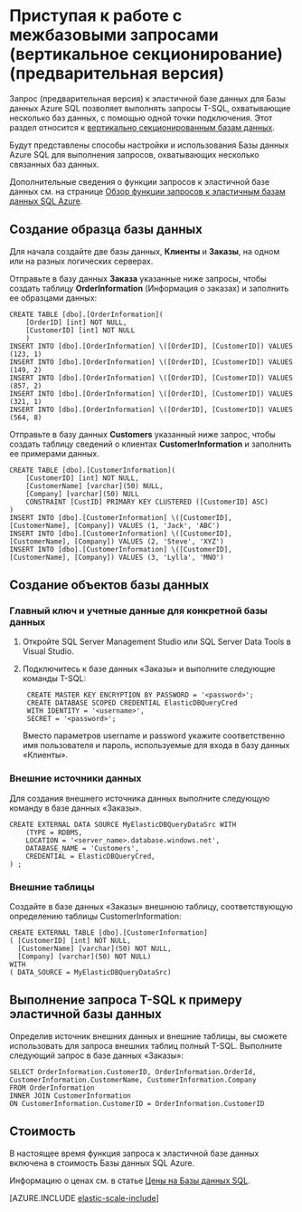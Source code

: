 <properties
	pageTitle="Приступая к работе с межбазовыми запросами (вертикальное секционирование) | Microsoft Azure"	
	description="Узнайте, как использовать запрос к эластичной базе данных в вертикально секционированных базах данных."
	services="sql-database"
	documentationCenter=""  
	manager="jhubbard"
	authors="torsteng"/>

<tags
	ms.service="sql-database"
	ms.workload="sql-database"
	ms.tgt_pltfrm="na"
	ms.devlang="na"
	ms.topic="article"
	ms.date="05/23/2016"
	ms.author="torsteng" />

# Приступая к работе с межбазовыми запросами (вертикальное секционирование) (предварительная версия)

Запрос (предварительная версия) к эластичной базе данных для Базы данных Azure SQL позволяет выполнять запросы T-SQL, охватывающие несколько баз данных, с помощью одной точки подключения. Этот раздел относится к [вертикально секционированным базам данных](sql-database-elastic-query-vertical-partitioning.md).

Будут представлены способы настройки и использования Базы данных Azure SQL для выполнения запросов, охватывающих несколько связанных баз данных.

Дополнительные сведения о функции запросов к эластичной базе данных см. на странице [Обзор функции запросов к эластичным базам данных SQL Azure](sql-database-elastic-query-overview.md).

## Создание образца базы данных

Для начала создайте две базы данных, **Клиенты** и **Заказы**, на одном или на разных логических серверах.

Отправьте в базу данных **Заказа** указанные ниже запросы, чтобы создать таблицу **OrderInformation** (Информация о заказах) и заполнить ее образцами данных:

	CREATE TABLE [dbo].[OrderInformation]( 
		[OrderID] [int] NOT NULL, 
		[CustomerID] [int] NOT NULL 
		) 
	INSERT INTO [dbo].[OrderInformation] \([OrderID], [CustomerID]) VALUES (123, 1) 
	INSERT INTO [dbo].[OrderInformation] \([OrderID], [CustomerID]) VALUES (149, 2) 
	INSERT INTO [dbo].[OrderInformation] \([OrderID], [CustomerID]) VALUES (857, 2) 
	INSERT INTO [dbo].[OrderInformation] \([OrderID], [CustomerID]) VALUES (321, 1) 
	INSERT INTO [dbo].[OrderInformation] \([OrderID], [CustomerID]) VALUES (564, 8) 

Отправьте в базу данных **Customers** указанный ниже запрос, чтобы создать таблицу сведений о клиентах **CustomerInformation** и заполнить ее примерами данных.

	CREATE TABLE [dbo].[CustomerInformation]( 
		[CustomerID] [int] NOT NULL, 
		[CustomerName] [varchar](50) NULL, 
		[Company] [varchar](50) NULL 
		CONSTRAINT [CustID] PRIMARY KEY CLUSTERED ([CustomerID] ASC) 
	) 
	INSERT INTO [dbo].[CustomerInformation] \([CustomerID], [CustomerName], [Company]) VALUES (1, 'Jack', 'ABC') 
	INSERT INTO [dbo].[CustomerInformation] \([CustomerID], [CustomerName], [Company]) VALUES (2, 'Steve', 'XYZ') 
	INSERT INTO [dbo].[CustomerInformation] \([CustomerID], [CustomerName], [Company]) VALUES (3, 'Lylla', 'MNO') 

## Создание объектов базы данных
### Главный ключ и учетные данные для конкретной базы данных

1. Откройте SQL Server Management Studio или SQL Server Data Tools в Visual Studio.
2. Подключитесь к базе данных «Заказы» и выполните следующие команды T-SQL:

		CREATE MASTER KEY ENCRYPTION BY PASSWORD = '<password>'; 
		CREATE DATABASE SCOPED CREDENTIAL ElasticDBQueryCred 
		WITH IDENTITY = '<username>', 
		SECRET = '<password>';  

	Вместо параметров username и password укажите соответственно имя пользователя и пароль, используемые для входа в базу данных «Клиенты».

### Внешние источники данных
Для создания внешнего источника данных выполните следующую команду в базе данных «Заказы».

	CREATE EXTERNAL DATA SOURCE MyElasticDBQueryDataSrc WITH 
		(TYPE = RDBMS, 
		LOCATION = '<server_name>.database.windows.net', 
		DATABASE_NAME = 'Customers', 
		CREDENTIAL = ElasticDBQueryCred, 
	) ;

### Внешние таблицы
Создайте в базе данных «Заказы» внешнюю таблицу, соответствующую определению таблицы CustomerInformation:

	CREATE EXTERNAL TABLE [dbo].[CustomerInformation] 
	( [CustomerID] [int] NOT NULL, 
	  [CustomerName] [varchar](50) NOT NULL, 
	  [Company] [varchar](50) NOT NULL) 
	WITH 
	( DATA_SOURCE = MyElasticDBQueryDataSrc) 

## Выполнение запроса T-SQL к примеру эластичной базы данных

Определив источник внешних данных и внешние таблицы, вы сможете использовать для запроса внешних таблиц полный T-SQL. Выполните следующий запрос в базе данных «Заказы»:

	SELECT OrderInformation.CustomerID, OrderInformation.OrderId, CustomerInformation.CustomerName, CustomerInformation.Company 
	FROM OrderInformation 
	INNER JOIN CustomerInformation 
	ON CustomerInformation.CustomerID = OrderInformation.CustomerID 

## Стоимость

В настоящее время функция запроса к эластичной базе данных включена в стоимость Базы данных SQL Azure.

Информацию о ценах см. в статье [Цены на Базы данных SQL](/pricing/details/sql-database).


[AZURE.INCLUDE [elastic-scale-include](../../includes/elastic-scale-include.md)]

<!--Image references-->

<!--anchors-->

<!---HONumber=AcomDC_0601_2016-->